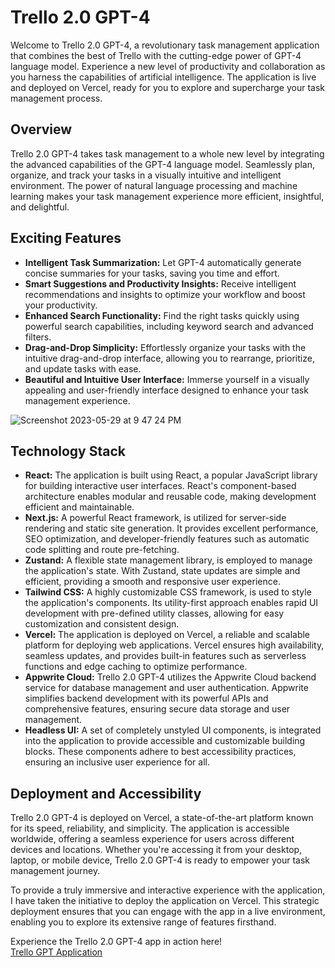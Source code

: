 # Trello 2.0 GPT-4

Welcome to Trello 2.0 GPT-4, a revolutionary task management application that combines the best of Trello with the cutting-edge power of GPT-4 language model. Experience a new level of productivity and collaboration as you harness the capabilities of artificial intelligence. The application is live and deployed on Vercel, ready for you to explore and supercharge your task management process.

## Overview
Trello 2.0 GPT-4 takes task management to a whole new level by integrating the advanced capabilities of the GPT-4 language model. Seamlessly plan, organize, and track your tasks in a visually intuitive and intelligent environment. The power of natural language processing and machine learning makes your task management experience more efficient, insightful, and delightful.

## Exciting Features
- **Intelligent Task Summarization:** Let GPT-4 automatically generate concise summaries for your tasks, saving you time and effort.
- **Smart Suggestions and Productivity Insights:** Receive intelligent recommendations and insights to optimize your workflow and boost your productivity.
- **Enhanced Search Functionality:** Find the right tasks quickly using powerful search capabilities, including keyword search and advanced filters.
- **Drag-and-Drop Simplicity:** Effortlessly organize your tasks with the intuitive drag-and-drop interface, allowing you to rearrange, prioritize, and update tasks with ease.
- **Beautiful and Intuitive User Interface:** Immerse yourself in a visually appealing and user-friendly interface designed to enhance your task management experience.

![Screenshot 2023-05-29 at 9 47 24 PM](https://github.com/StevenD24/Trello-2.0-GPT-4/assets/105379503/35ad8f4b-465f-4854-9e40-b607a9012fa0)

## Technology Stack
- **React:** The application is built using React, a popular JavaScript library for building interactive user interfaces. React's component-based architecture enables modular and reusable code, making development efficient and maintainable.
- **Next.js:** A powerful React framework, is utilized for server-side rendering and static site generation. It provides excellent performance, SEO optimization, and developer-friendly features such as automatic code splitting and route pre-fetching.
- **Zustand:** A flexible state management library, is employed to manage the application's state. With Zustand, state updates are simple and efficient, providing a smooth and responsive user experience.
- **Tailwind CSS:** A highly customizable CSS framework, is used to style the application's components. Its utility-first approach enables rapid UI development with pre-defined utility classes, allowing for easy customization and consistent design.
- **Vercel:** The application is deployed on Vercel, a reliable and scalable platform for deploying web applications. Vercel ensures high availability, seamless updates, and provides built-in features such as serverless functions and edge caching to optimize performance.
- **Appwrite Cloud:** Trello 2.0 GPT-4 utilizes the Appwrite Cloud backend service for database management and user authentication. Appwrite simplifies backend development with its powerful APIs and comprehensive features, ensuring secure data storage and user management.
- **Headless UI:** A set of completely unstyled UI components, is integrated into the application to provide accessible and customizable building blocks. These components adhere to best accessibility practices, ensuring an inclusive user experience for all.

## Deployment and Accessibility
Trello 2.0 GPT-4 is deployed on Vercel, a state-of-the-art platform known for its speed, reliability, and simplicity. The application is accessible worldwide, offering a seamless experience for users across different devices and locations. Whether you're accessing it from your desktop, laptop, or mobile device, Trello 2.0 GPT-4 is ready to empower your task management journey.
   
To provide a truly immersive and interactive experience with the application, I have taken the initiative to deploy the application on Vercel. This strategic deployment ensures that you can engage with the app in a live environment, enabling you to explore its extensive range of features firsthand.
   
Experience the Trello 2.0 GPT-4 app in action here!   
[Trello GPT Application](https://trello-gpt-app-stevend24.vercel.app/)

